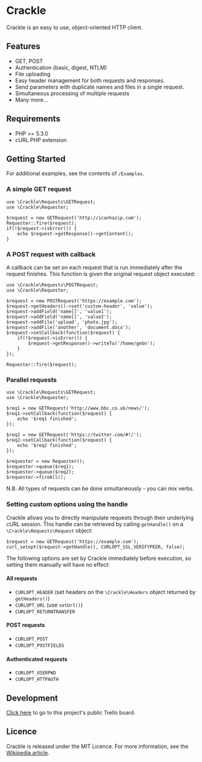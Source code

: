 # Crackle

Crackle is an easy to use, object-oriented HTTP client.

## Features

 - GET, POST
 - Authentication (basic, digest, NTLM)
 - File uploading
 - Easy header management for both requests and responses.
 - Send parameters with duplicate names and files in a single request.
 - Simultaneous processing of multiple requests
 - Many more...

## Requirements

 - PHP >= 5.3.0
 - cURL PHP extension

## Getting Started

For additional examples, see the contents of `/Examples`.

### A simple GET request

	use \Crackle\Requests\GETRequest;
	use \Crackle\Requester;
	
    $request = new GETRequest('http://icanhazip.com');
	Requester::fire($request);
	if(!$request->isError()) {
		echo $request->getResponse()->getContent();
	}

### A POST request with callback

A callback can be set on each request that is run immediately after the request finishes. This function is given the original request object executed:

	use \Crackle\Requests\POSTRequest;
	use \Crackle\Requester;
	
	$request = new POSTRequest('https://example.com');
	$request->getHeaders()->set('custom-header', 'value');
	$request->addField('name[]', 'value1');
	$request->addField('name[]', 'value2');
	$request->addFile('upload', 'photo.jpg');
	$request->addFile('another', 'document.docx');
	$request->setCallback(function($request) {
		if(!$request->isError()) {
			$request->getResponse()->writeTo('/home/gebn');
		}
	});
	
	Requester::fire($request);

### Parallel requests

	use \Crackle\Requests\GETRequest;
	use \Crackle\Requester;
	
	$req1 = new GETRequest('http://www.bbc.co.uk/news/');
	$req1->setCallback(function($request) {
		echo '$req1 finished';
	});
	
	$req2 = new GETRequest('https://twitter.com/#!/');
	$req2->setCallback(function($request) {
		echo '$req2 finished';
	});

	$requester = new Requester();
	$requester->queue($req1);
	$requester->queue($req2);
	$requester->fireAll();

N.B. All types of requests can be done simultaneously - you can mix verbs.
	
### Setting custom options using the handle

Crackle allows you to directly manipulate requests through their underlying cURL session. This handle can be retrieved by calling `getHandle()` on a `\Crackle\Requests\Request` object:

	$request = new GETRequest('https://example.com');
	curl_setopt($request->getHandle(), CURLOPT_SSL_VERIFYPEER, false);

The following options are set by Crackle immediately before execution, so setting them manually will have no effect:

#### All requests

 - `CURLOPT_HEADER` (set headers on the `\Crackle\Headers` object returned by `getHeaders()`)
 - `CURLOPT_URL` (use `setUrl()`)
 - `CURLOPT_RETURNTRANSFER`

#### POST requests

 - `CURLOPT_POST`
 - `CURLOPT_POSTFIELDS`

#### Authenticated requests

 - `CURLOPT_USERPWD`
 - `CURLOPT_HTTPAUTH`

## Development

[Click here](https://trello.com/b/91q94waP/crackle) to go to this project's public Trello board.

## Licence

Crackle is released under the MIT Licence. For more information, see the [Wikipedia article](http://en.wikipedia.org/wiki/MIT_License).